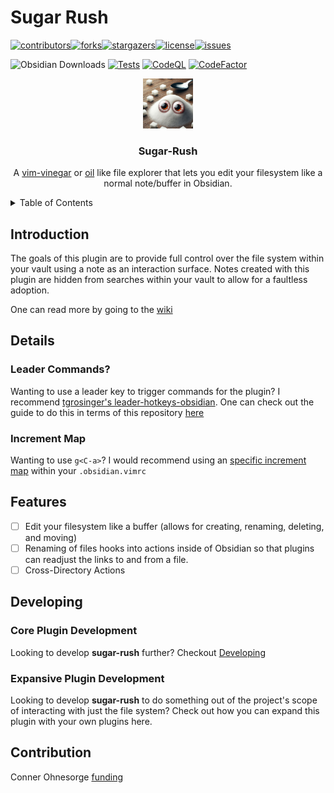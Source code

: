 # Sugar Rush

<a name="readme-top"></a>
[![contributors](https://img.shields.io/github/contributors/conneroisu/sugar-rush.svg?style=for-the-badge)](https://github.com/conneroisu/sugar-rush/graphs/contributors)[![forks](https://img.shields.io/github/forks/conneroisu/sugar-rush.svg?style=for-the-badge)](https://github.com/conneroisu/sugar-rush/network/members)[![stargazers](https://img.shields.io/github/stars/conneroisu/sugar-rush.svg?style=for-the-badge)](https://github.com/conneroisu/sugar-rush/stargazers)[![license](https://img.shields.io/github/license/conneroisu/sugar-rush.svg?style=for-the-badge)](https://github.com/conneroisu/sugar-rush/blob/master/LICENSE)[![issues](https://img.shields.io/github/issues/conneroisu/sugar-rush.svg?style=for-the-badge)](https://github.com/conneroisu/sugar/issues)

![Obsidian Downloads](https://img.shields.io/badge/dynamic/json?logo=obsidian&color=%23483699&label=downloads&query=%24%5B%22sugar-rush%22%5D.downloads&url=https%3A%2F%2Fraw.githubusercontent.com%2Fobsidianmd%2Fobsidian-releases%2Fmaster%2Fcommunity-plugin-stats.json)
[![Tests](https://github.com/conneroisu/sugar-rush/actions/workflows/test-push-brach.yml/badge.svg)](https://github.com/conneroisu/sugar-rush/actions/workflows/test-push-brach.yml)
[![CodeQL](https://github.com/conneroisu/sugar-rush/actions/workflows/codeql.yml/badge.svg)](https://github.com/conneroisu/sugar-rush/actions/workflows/codeql.yml)
[![CodeFactor](https://www.codefactor.io/repository/github/conneroisu/sugar-rush/badge)](https://www.codefactor.io/repository/github/conneroisu/sugar-rush)

<div align="center"> <img src="resources/logo.jpeg" alt="Logo" width="80" height="80"> <h3 align="center">Sugar-Rush</h3> <p align="center"> A <a href="https://github.com/tpope/vim-vinegar">vim-vinegar</a> or <a href="https://github.com/stevearc/oil.nvim">oil</a> like file explorer that lets you edit your filesystem like a normal note/buffer in Obsidian. </p> </div>

<details>
<summary>Table of Contents</summary>
<ol>
    <li><a href="#Introduction">Introduction</a></li>
    <li><a href="#Warning-Of-Use">Warning-Of-Use</a></li>
    <li><a href="#use-cases">Use Cases</a> </li>
    <li><a href="#commands">Commands</a></li>
    <li><a href="#contribution">Contribution</a></li>
    <li><a href="#acknowledgments">Acknowledgments</a></li>
</ol>
</details>

## Introduction

The goals of this plugin are to provide full control over the file system within your vault using a note as an interaction surface. 
Notes created with this plugin are hidden from searches within your vault to allow for a faultless adoption.

One can read more by going to the [wiki](https://github.com/conneroisu/sugar-rush/wiki)

## Details

### Leader Commands?

Wanting to use a leader key to trigger commands for the plugin? I recommend [tgrosinger's leader-hotkeys-obsidian](https://github.com/tgrosinger/leader-hotkeys-obsidian).
One can check out the guide to do this in terms of this repository [here]()


### Increment Map


Wanting to use `g<C-a>`? I would recommend using an [specific increment map]() within your `.obsidian.vimrc`


## Features

-   [ ] Edit your filesystem like a buffer (allows for creating, renaming, deleting, and moving)
-   [ ] Renaming of files hooks into actions inside of Obsidian so that plugins can readjust the links to and from a file.
-   [ ] Cross-Directory Actions

## Developing

### Core Plugin Development

Looking to develop **sugar-rush** further? Checkout [Developing](https://github.com/conneroisu/sugar-rush/wiki/Development)

### Expansive Plugin Development

Looking to develop **sugar-rush** to do something out of the project's scope of interacting with just the file system? Check out how you can expand this plugin with your own plugins here.


## Contribution


Conner Ohnesorge [funding](https://ko-fi.com/connero)



